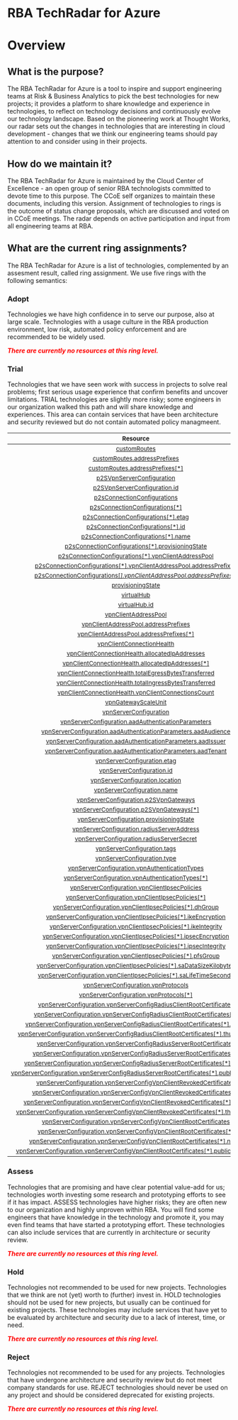 
RBA TechRadar for Azure
=======================

# Overview

## What is the purpose?


The RBA TechRadar for Azure is a tool to inspire and support engineering teams at Risk & Business Analytics to pick the best technologies for new projects; it provides a platform to share knowledge and experience in technologies, to reflect on technology decisions and continuously evolve our technology landscape.  Based on the pioneering work at Thought Works, our radar sets out the changes in technologies that are interesting in cloud development - changes that we think our engineering teams should pay attention to and consider using in their projects.
## How do we maintain it?


The RBA TechRadar for Azure is maintained by the Cloud Center of Excellence - an open group of senior RBA technologists committed to devote time to this purpose.  The CCoE self organizes to maintain these documents, including this version.  Assignment of technologies to rings is the outcome of status change proposals, which are discussed and voted on in CCoE meetings.  The radar depends on active participation and input from all engineering teams at RBA.
## What are the current ring assignments?


The RBA TechRadar for Azure is a list of technologies, complemented by an assesment result, called ring assignment.  We use five rings with the following semantics:
### Adopt


Technologies we have high confidence in to serve our purpose, also at large scale.  Technologies with a usage culture in the RBA production environment, low risk, automated policy enforcement and are recommended to be widely used.  
  
***<font color="red"> There are currently no resources at this ring level. </font>***
### Trial


Technologies that we have seen work with success in projects to solve real problems;  first serious usage experience that confirm benefits and uncover limitations.  TRIAL technologies are slightly more risky; some engineers in our organization walked this path and will share knowledge and experiences.  This area can contain services that have been architecture and security reviewed but do not contain automated policy managmeent.  

|<sub>Resource</sub>|<sub>Description</sub>|<sub>Path</sub>|<sub>Status</sub>|
| :---: | :---: | :---: | :---: |
|<sub>[customRoutes](https://github.com/openrba/python-azure-techradar/tree/master/Microsoft.Network/p2sVpnGateways/customRoutes)</sub>|<sub>UNKNOWN</sub>|<sub>Microsoft.Network/p2sVpnGateways/customRoutes</sub>|<sub>TRIAL</sub>|
|<sub>[customRoutes.addressPrefixes](https://github.com/openrba/python-azure-techradar/tree/master/Microsoft.Network/p2sVpnGateways/customRoutes.addressPrefixes)</sub>|<sub>UNKNOWN</sub>|<sub>Microsoft.Network/p2sVpnGateways/customRoutes.addressPrefixes</sub>|<sub>TRIAL</sub>|
|<sub>[customRoutes.addressPrefixes[*]](https://github.com/openrba/python-azure-techradar/tree/master/Microsoft.Network/p2sVpnGateways/customRoutes.addressPrefixes[*])</sub>|<sub>UNKNOWN</sub>|<sub>Microsoft.Network/p2sVpnGateways/customRoutes.addressPrefixes[*]</sub>|<sub>TRIAL</sub>|
|<sub>[p2SVpnServerConfiguration](https://github.com/openrba/python-azure-techradar/tree/master/Microsoft.Network/p2sVpnGateways/p2SVpnServerConfiguration)</sub>|<sub>UNKNOWN</sub>|<sub>Microsoft.Network/p2sVpnGateways/p2SVpnServerConfiguration</sub>|<sub>TRIAL</sub>|
|<sub>[p2SVpnServerConfiguration.id](https://github.com/openrba/python-azure-techradar/tree/master/Microsoft.Network/p2sVpnGateways/p2SVpnServerConfiguration.id)</sub>|<sub>UNKNOWN</sub>|<sub>Microsoft.Network/p2sVpnGateways/p2SVpnServerConfiguration.id</sub>|<sub>TRIAL</sub>|
|<sub>[p2sConnectionConfigurations](https://github.com/openrba/python-azure-techradar/tree/master/Microsoft.Network/p2sVpnGateways/p2sConnectionConfigurations)</sub>|<sub>UNKNOWN</sub>|<sub>Microsoft.Network/p2sVpnGateways/p2sConnectionConfigurations</sub>|<sub>TRIAL</sub>|
|<sub>[p2sConnectionConfigurations[*]](https://github.com/openrba/python-azure-techradar/tree/master/Microsoft.Network/p2sVpnGateways/p2sConnectionConfigurations[*])</sub>|<sub>UNKNOWN</sub>|<sub>Microsoft.Network/p2sVpnGateways/p2sConnectionConfigurations[*]</sub>|<sub>TRIAL</sub>|
|<sub>[p2sConnectionConfigurations[*].etag](https://github.com/openrba/python-azure-techradar/tree/master/Microsoft.Network/p2sVpnGateways/p2sConnectionConfigurations[*].etag)</sub>|<sub>UNKNOWN</sub>|<sub>Microsoft.Network/p2sVpnGateways/p2sConnectionConfigurations[*].etag</sub>|<sub>TRIAL</sub>|
|<sub>[p2sConnectionConfigurations[*].id](https://github.com/openrba/python-azure-techradar/tree/master/Microsoft.Network/p2sVpnGateways/p2sConnectionConfigurations[*].id)</sub>|<sub>UNKNOWN</sub>|<sub>Microsoft.Network/p2sVpnGateways/p2sConnectionConfigurations[*].id</sub>|<sub>TRIAL</sub>|
|<sub>[p2sConnectionConfigurations[*].name](https://github.com/openrba/python-azure-techradar/tree/master/Microsoft.Network/p2sVpnGateways/p2sConnectionConfigurations[*].name)</sub>|<sub>UNKNOWN</sub>|<sub>Microsoft.Network/p2sVpnGateways/p2sConnectionConfigurations[*].name</sub>|<sub>TRIAL</sub>|
|<sub>[p2sConnectionConfigurations[*].provisioningState](https://github.com/openrba/python-azure-techradar/tree/master/Microsoft.Network/p2sVpnGateways/p2sConnectionConfigurations[*].provisioningState)</sub>|<sub>UNKNOWN</sub>|<sub>Microsoft.Network/p2sVpnGateways/p2sConnectionConfigurations[*].provisioningState</sub>|<sub>TRIAL</sub>|
|<sub>[p2sConnectionConfigurations[*].vpnClientAddressPool](https://github.com/openrba/python-azure-techradar/tree/master/Microsoft.Network/p2sVpnGateways/p2sConnectionConfigurations[*].vpnClientAddressPool)</sub>|<sub>UNKNOWN</sub>|<sub>Microsoft.Network/p2sVpnGateways/p2sConnectionConfigurations[*].vpnClientAddressPool</sub>|<sub>TRIAL</sub>|
|<sub>[p2sConnectionConfigurations[*].vpnClientAddressPool.addressPrefixes](https://github.com/openrba/python-azure-techradar/tree/master/Microsoft.Network/p2sVpnGateways/p2sConnectionConfigurations[*].vpnClientAddressPool.addressPrefixes)</sub>|<sub>UNKNOWN</sub>|<sub>Microsoft.Network/p2sVpnGateways/p2sConnectionConfigurations[*].vpnClientAddressPool.addressPrefixes</sub>|<sub>TRIAL</sub>|
|<sub>[p2sConnectionConfigurations[*].vpnClientAddressPool.addressPrefixes[*]](https://github.com/openrba/python-azure-techradar/tree/master/Microsoft.Network/p2sVpnGateways/p2sConnectionConfigurations[*].vpnClientAddressPool.addressPrefixes[*])</sub>|<sub>UNKNOWN</sub>|<sub>Microsoft.Network/p2sVpnGateways/p2sConnectionConfigurations[*].vpnClientAddressPool.addressPrefixes[*]</sub>|<sub>TRIAL</sub>|
|<sub>[provisioningState](https://github.com/openrba/python-azure-techradar/tree/master/Microsoft.Network/p2sVpnGateways/provisioningState)</sub>|<sub>UNKNOWN</sub>|<sub>Microsoft.Network/p2sVpnGateways/provisioningState</sub>|<sub>TRIAL</sub>|
|<sub>[virtualHub](https://github.com/openrba/python-azure-techradar/tree/master/Microsoft.Network/p2sVpnGateways/virtualHub)</sub>|<sub>UNKNOWN</sub>|<sub>Microsoft.Network/p2sVpnGateways/virtualHub</sub>|<sub>TRIAL</sub>|
|<sub>[virtualHub.id](https://github.com/openrba/python-azure-techradar/tree/master/Microsoft.Network/p2sVpnGateways/virtualHub.id)</sub>|<sub>UNKNOWN</sub>|<sub>Microsoft.Network/p2sVpnGateways/virtualHub.id</sub>|<sub>TRIAL</sub>|
|<sub>[vpnClientAddressPool](https://github.com/openrba/python-azure-techradar/tree/master/Microsoft.Network/p2sVpnGateways/vpnClientAddressPool)</sub>|<sub>UNKNOWN</sub>|<sub>Microsoft.Network/p2sVpnGateways/vpnClientAddressPool</sub>|<sub>TRIAL</sub>|
|<sub>[vpnClientAddressPool.addressPrefixes](https://github.com/openrba/python-azure-techradar/tree/master/Microsoft.Network/p2sVpnGateways/vpnClientAddressPool.addressPrefixes)</sub>|<sub>UNKNOWN</sub>|<sub>Microsoft.Network/p2sVpnGateways/vpnClientAddressPool.addressPrefixes</sub>|<sub>TRIAL</sub>|
|<sub>[vpnClientAddressPool.addressPrefixes[*]](https://github.com/openrba/python-azure-techradar/tree/master/Microsoft.Network/p2sVpnGateways/vpnClientAddressPool.addressPrefixes[*])</sub>|<sub>UNKNOWN</sub>|<sub>Microsoft.Network/p2sVpnGateways/vpnClientAddressPool.addressPrefixes[*]</sub>|<sub>TRIAL</sub>|
|<sub>[vpnClientConnectionHealth](https://github.com/openrba/python-azure-techradar/tree/master/Microsoft.Network/p2sVpnGateways/vpnClientConnectionHealth)</sub>|<sub>UNKNOWN</sub>|<sub>Microsoft.Network/p2sVpnGateways/vpnClientConnectionHealth</sub>|<sub>TRIAL</sub>|
|<sub>[vpnClientConnectionHealth.allocatedIpAddresses](https://github.com/openrba/python-azure-techradar/tree/master/Microsoft.Network/p2sVpnGateways/vpnClientConnectionHealth.allocatedIpAddresses)</sub>|<sub>UNKNOWN</sub>|<sub>Microsoft.Network/p2sVpnGateways/vpnClientConnectionHealth.allocatedIpAddresses</sub>|<sub>TRIAL</sub>|
|<sub>[vpnClientConnectionHealth.allocatedIpAddresses[*]](https://github.com/openrba/python-azure-techradar/tree/master/Microsoft.Network/p2sVpnGateways/vpnClientConnectionHealth.allocatedIpAddresses[*])</sub>|<sub>UNKNOWN</sub>|<sub>Microsoft.Network/p2sVpnGateways/vpnClientConnectionHealth.allocatedIpAddresses[*]</sub>|<sub>TRIAL</sub>|
|<sub>[vpnClientConnectionHealth.totalEgressBytesTransferred](https://github.com/openrba/python-azure-techradar/tree/master/Microsoft.Network/p2sVpnGateways/vpnClientConnectionHealth.totalEgressBytesTransferred)</sub>|<sub>UNKNOWN</sub>|<sub>Microsoft.Network/p2sVpnGateways/vpnClientConnectionHealth.totalEgressBytesTransferred</sub>|<sub>TRIAL</sub>|
|<sub>[vpnClientConnectionHealth.totalIngressBytesTransferred](https://github.com/openrba/python-azure-techradar/tree/master/Microsoft.Network/p2sVpnGateways/vpnClientConnectionHealth.totalIngressBytesTransferred)</sub>|<sub>UNKNOWN</sub>|<sub>Microsoft.Network/p2sVpnGateways/vpnClientConnectionHealth.totalIngressBytesTransferred</sub>|<sub>TRIAL</sub>|
|<sub>[vpnClientConnectionHealth.vpnClientConnectionsCount](https://github.com/openrba/python-azure-techradar/tree/master/Microsoft.Network/p2sVpnGateways/vpnClientConnectionHealth.vpnClientConnectionsCount)</sub>|<sub>UNKNOWN</sub>|<sub>Microsoft.Network/p2sVpnGateways/vpnClientConnectionHealth.vpnClientConnectionsCount</sub>|<sub>TRIAL</sub>|
|<sub>[vpnGatewayScaleUnit](https://github.com/openrba/python-azure-techradar/tree/master/Microsoft.Network/p2sVpnGateways/vpnGatewayScaleUnit)</sub>|<sub>UNKNOWN</sub>|<sub>Microsoft.Network/p2sVpnGateways/vpnGatewayScaleUnit</sub>|<sub>TRIAL</sub>|
|<sub>[vpnServerConfiguration](https://github.com/openrba/python-azure-techradar/tree/master/Microsoft.Network/p2sVpnGateways/vpnServerConfiguration)</sub>|<sub>UNKNOWN</sub>|<sub>Microsoft.Network/p2sVpnGateways/vpnServerConfiguration</sub>|<sub>TRIAL</sub>|
|<sub>[vpnServerConfiguration.aadAuthenticationParameters](https://github.com/openrba/python-azure-techradar/tree/master/Microsoft.Network/p2sVpnGateways/vpnServerConfiguration.aadAuthenticationParameters)</sub>|<sub>UNKNOWN</sub>|<sub>Microsoft.Network/p2sVpnGateways/vpnServerConfiguration.aadAuthenticationParameters</sub>|<sub>TRIAL</sub>|
|<sub>[vpnServerConfiguration.aadAuthenticationParameters.aadAudience](https://github.com/openrba/python-azure-techradar/tree/master/Microsoft.Network/p2sVpnGateways/vpnServerConfiguration.aadAuthenticationParameters.aadAudience)</sub>|<sub>UNKNOWN</sub>|<sub>Microsoft.Network/p2sVpnGateways/vpnServerConfiguration.aadAuthenticationParameters.aadAudience</sub>|<sub>TRIAL</sub>|
|<sub>[vpnServerConfiguration.aadAuthenticationParameters.aadIssuer](https://github.com/openrba/python-azure-techradar/tree/master/Microsoft.Network/p2sVpnGateways/vpnServerConfiguration.aadAuthenticationParameters.aadIssuer)</sub>|<sub>UNKNOWN</sub>|<sub>Microsoft.Network/p2sVpnGateways/vpnServerConfiguration.aadAuthenticationParameters.aadIssuer</sub>|<sub>TRIAL</sub>|
|<sub>[vpnServerConfiguration.aadAuthenticationParameters.aadTenant](https://github.com/openrba/python-azure-techradar/tree/master/Microsoft.Network/p2sVpnGateways/vpnServerConfiguration.aadAuthenticationParameters.aadTenant)</sub>|<sub>UNKNOWN</sub>|<sub>Microsoft.Network/p2sVpnGateways/vpnServerConfiguration.aadAuthenticationParameters.aadTenant</sub>|<sub>TRIAL</sub>|
|<sub>[vpnServerConfiguration.etag](https://github.com/openrba/python-azure-techradar/tree/master/Microsoft.Network/p2sVpnGateways/vpnServerConfiguration.etag)</sub>|<sub>UNKNOWN</sub>|<sub>Microsoft.Network/p2sVpnGateways/vpnServerConfiguration.etag</sub>|<sub>TRIAL</sub>|
|<sub>[vpnServerConfiguration.id](https://github.com/openrba/python-azure-techradar/tree/master/Microsoft.Network/p2sVpnGateways/vpnServerConfiguration.id)</sub>|<sub>UNKNOWN</sub>|<sub>Microsoft.Network/p2sVpnGateways/vpnServerConfiguration.id</sub>|<sub>TRIAL</sub>|
|<sub>[vpnServerConfiguration.location](https://github.com/openrba/python-azure-techradar/tree/master/Microsoft.Network/p2sVpnGateways/vpnServerConfiguration.location)</sub>|<sub>UNKNOWN</sub>|<sub>Microsoft.Network/p2sVpnGateways/vpnServerConfiguration.location</sub>|<sub>TRIAL</sub>|
|<sub>[vpnServerConfiguration.name](https://github.com/openrba/python-azure-techradar/tree/master/Microsoft.Network/p2sVpnGateways/vpnServerConfiguration.name)</sub>|<sub>UNKNOWN</sub>|<sub>Microsoft.Network/p2sVpnGateways/vpnServerConfiguration.name</sub>|<sub>TRIAL</sub>|
|<sub>[vpnServerConfiguration.p2SVpnGateways](https://github.com/openrba/python-azure-techradar/tree/master/Microsoft.Network/p2sVpnGateways/vpnServerConfiguration.p2SVpnGateways)</sub>|<sub>UNKNOWN</sub>|<sub>Microsoft.Network/p2sVpnGateways/vpnServerConfiguration.p2SVpnGateways</sub>|<sub>TRIAL</sub>|
|<sub>[vpnServerConfiguration.p2SVpnGateways[*]](https://github.com/openrba/python-azure-techradar/tree/master/Microsoft.Network/p2sVpnGateways/vpnServerConfiguration.p2SVpnGateways[*])</sub>|<sub>UNKNOWN</sub>|<sub>Microsoft.Network/p2sVpnGateways/vpnServerConfiguration.p2SVpnGateways[*]</sub>|<sub>TRIAL</sub>|
|<sub>[vpnServerConfiguration.provisioningState](https://github.com/openrba/python-azure-techradar/tree/master/Microsoft.Network/p2sVpnGateways/vpnServerConfiguration.provisioningState)</sub>|<sub>UNKNOWN</sub>|<sub>Microsoft.Network/p2sVpnGateways/vpnServerConfiguration.provisioningState</sub>|<sub>TRIAL</sub>|
|<sub>[vpnServerConfiguration.radiusServerAddress](https://github.com/openrba/python-azure-techradar/tree/master/Microsoft.Network/p2sVpnGateways/vpnServerConfiguration.radiusServerAddress)</sub>|<sub>UNKNOWN</sub>|<sub>Microsoft.Network/p2sVpnGateways/vpnServerConfiguration.radiusServerAddress</sub>|<sub>TRIAL</sub>|
|<sub>[vpnServerConfiguration.radiusServerSecret](https://github.com/openrba/python-azure-techradar/tree/master/Microsoft.Network/p2sVpnGateways/vpnServerConfiguration.radiusServerSecret)</sub>|<sub>UNKNOWN</sub>|<sub>Microsoft.Network/p2sVpnGateways/vpnServerConfiguration.radiusServerSecret</sub>|<sub>TRIAL</sub>|
|<sub>[vpnServerConfiguration.tags](https://github.com/openrba/python-azure-techradar/tree/master/Microsoft.Network/p2sVpnGateways/vpnServerConfiguration.tags)</sub>|<sub>UNKNOWN</sub>|<sub>Microsoft.Network/p2sVpnGateways/vpnServerConfiguration.tags</sub>|<sub>TRIAL</sub>|
|<sub>[vpnServerConfiguration.type](https://github.com/openrba/python-azure-techradar/tree/master/Microsoft.Network/p2sVpnGateways/vpnServerConfiguration.type)</sub>|<sub>UNKNOWN</sub>|<sub>Microsoft.Network/p2sVpnGateways/vpnServerConfiguration.type</sub>|<sub>TRIAL</sub>|
|<sub>[vpnServerConfiguration.vpnAuthenticationTypes](https://github.com/openrba/python-azure-techradar/tree/master/Microsoft.Network/p2sVpnGateways/vpnServerConfiguration.vpnAuthenticationTypes)</sub>|<sub>UNKNOWN</sub>|<sub>Microsoft.Network/p2sVpnGateways/vpnServerConfiguration.vpnAuthenticationTypes</sub>|<sub>TRIAL</sub>|
|<sub>[vpnServerConfiguration.vpnAuthenticationTypes[*]](https://github.com/openrba/python-azure-techradar/tree/master/Microsoft.Network/p2sVpnGateways/vpnServerConfiguration.vpnAuthenticationTypes[*])</sub>|<sub>UNKNOWN</sub>|<sub>Microsoft.Network/p2sVpnGateways/vpnServerConfiguration.vpnAuthenticationTypes[*]</sub>|<sub>TRIAL</sub>|
|<sub>[vpnServerConfiguration.vpnClientIpsecPolicies](https://github.com/openrba/python-azure-techradar/tree/master/Microsoft.Network/p2sVpnGateways/vpnServerConfiguration.vpnClientIpsecPolicies)</sub>|<sub>UNKNOWN</sub>|<sub>Microsoft.Network/p2sVpnGateways/vpnServerConfiguration.vpnClientIpsecPolicies</sub>|<sub>TRIAL</sub>|
|<sub>[vpnServerConfiguration.vpnClientIpsecPolicies[*]](https://github.com/openrba/python-azure-techradar/tree/master/Microsoft.Network/p2sVpnGateways/vpnServerConfiguration.vpnClientIpsecPolicies[*])</sub>|<sub>UNKNOWN</sub>|<sub>Microsoft.Network/p2sVpnGateways/vpnServerConfiguration.vpnClientIpsecPolicies[*]</sub>|<sub>TRIAL</sub>|
|<sub>[vpnServerConfiguration.vpnClientIpsecPolicies[*].dhGroup](https://github.com/openrba/python-azure-techradar/tree/master/Microsoft.Network/p2sVpnGateways/vpnServerConfiguration.vpnClientIpsecPolicies[*].dhGroup)</sub>|<sub>UNKNOWN</sub>|<sub>Microsoft.Network/p2sVpnGateways/vpnServerConfiguration.vpnClientIpsecPolicies[*].dhGroup</sub>|<sub>TRIAL</sub>|
|<sub>[vpnServerConfiguration.vpnClientIpsecPolicies[*].ikeEncryption](https://github.com/openrba/python-azure-techradar/tree/master/Microsoft.Network/p2sVpnGateways/vpnServerConfiguration.vpnClientIpsecPolicies[*].ikeEncryption)</sub>|<sub>UNKNOWN</sub>|<sub>Microsoft.Network/p2sVpnGateways/vpnServerConfiguration.vpnClientIpsecPolicies[*].ikeEncryption</sub>|<sub>TRIAL</sub>|
|<sub>[vpnServerConfiguration.vpnClientIpsecPolicies[*].ikeIntegrity](https://github.com/openrba/python-azure-techradar/tree/master/Microsoft.Network/p2sVpnGateways/vpnServerConfiguration.vpnClientIpsecPolicies[*].ikeIntegrity)</sub>|<sub>UNKNOWN</sub>|<sub>Microsoft.Network/p2sVpnGateways/vpnServerConfiguration.vpnClientIpsecPolicies[*].ikeIntegrity</sub>|<sub>TRIAL</sub>|
|<sub>[vpnServerConfiguration.vpnClientIpsecPolicies[*].ipsecEncryption](https://github.com/openrba/python-azure-techradar/tree/master/Microsoft.Network/p2sVpnGateways/vpnServerConfiguration.vpnClientIpsecPolicies[*].ipsecEncryption)</sub>|<sub>UNKNOWN</sub>|<sub>Microsoft.Network/p2sVpnGateways/vpnServerConfiguration.vpnClientIpsecPolicies[*].ipsecEncryption</sub>|<sub>TRIAL</sub>|
|<sub>[vpnServerConfiguration.vpnClientIpsecPolicies[*].ipsecIntegrity](https://github.com/openrba/python-azure-techradar/tree/master/Microsoft.Network/p2sVpnGateways/vpnServerConfiguration.vpnClientIpsecPolicies[*].ipsecIntegrity)</sub>|<sub>UNKNOWN</sub>|<sub>Microsoft.Network/p2sVpnGateways/vpnServerConfiguration.vpnClientIpsecPolicies[*].ipsecIntegrity</sub>|<sub>TRIAL</sub>|
|<sub>[vpnServerConfiguration.vpnClientIpsecPolicies[*].pfsGroup](https://github.com/openrba/python-azure-techradar/tree/master/Microsoft.Network/p2sVpnGateways/vpnServerConfiguration.vpnClientIpsecPolicies[*].pfsGroup)</sub>|<sub>UNKNOWN</sub>|<sub>Microsoft.Network/p2sVpnGateways/vpnServerConfiguration.vpnClientIpsecPolicies[*].pfsGroup</sub>|<sub>TRIAL</sub>|
|<sub>[vpnServerConfiguration.vpnClientIpsecPolicies[*].saDataSizeKilobytes](https://github.com/openrba/python-azure-techradar/tree/master/Microsoft.Network/p2sVpnGateways/vpnServerConfiguration.vpnClientIpsecPolicies[*].saDataSizeKilobytes)</sub>|<sub>UNKNOWN</sub>|<sub>Microsoft.Network/p2sVpnGateways/vpnServerConfiguration.vpnClientIpsecPolicies[*].saDataSizeKilobytes</sub>|<sub>TRIAL</sub>|
|<sub>[vpnServerConfiguration.vpnClientIpsecPolicies[*].saLifeTimeSeconds](https://github.com/openrba/python-azure-techradar/tree/master/Microsoft.Network/p2sVpnGateways/vpnServerConfiguration.vpnClientIpsecPolicies[*].saLifeTimeSeconds)</sub>|<sub>UNKNOWN</sub>|<sub>Microsoft.Network/p2sVpnGateways/vpnServerConfiguration.vpnClientIpsecPolicies[*].saLifeTimeSeconds</sub>|<sub>TRIAL</sub>|
|<sub>[vpnServerConfiguration.vpnProtocols](https://github.com/openrba/python-azure-techradar/tree/master/Microsoft.Network/p2sVpnGateways/vpnServerConfiguration.vpnProtocols)</sub>|<sub>UNKNOWN</sub>|<sub>Microsoft.Network/p2sVpnGateways/vpnServerConfiguration.vpnProtocols</sub>|<sub>TRIAL</sub>|
|<sub>[vpnServerConfiguration.vpnProtocols[*]](https://github.com/openrba/python-azure-techradar/tree/master/Microsoft.Network/p2sVpnGateways/vpnServerConfiguration.vpnProtocols[*])</sub>|<sub>UNKNOWN</sub>|<sub>Microsoft.Network/p2sVpnGateways/vpnServerConfiguration.vpnProtocols[*]</sub>|<sub>TRIAL</sub>|
|<sub>[vpnServerConfiguration.vpnServerConfigRadiusClientRootCertificates](https://github.com/openrba/python-azure-techradar/tree/master/Microsoft.Network/p2sVpnGateways/vpnServerConfiguration.vpnServerConfigRadiusClientRootCertificates)</sub>|<sub>UNKNOWN</sub>|<sub>Microsoft.Network/p2sVpnGateways/vpnServerConfiguration.vpnServerConfigRadiusClientRootCertificates</sub>|<sub>TRIAL</sub>|
|<sub>[vpnServerConfiguration.vpnServerConfigRadiusClientRootCertificates[*]](https://github.com/openrba/python-azure-techradar/tree/master/Microsoft.Network/p2sVpnGateways/vpnServerConfiguration.vpnServerConfigRadiusClientRootCertificates[*])</sub>|<sub>UNKNOWN</sub>|<sub>Microsoft.Network/p2sVpnGateways/vpnServerConfiguration.vpnServerConfigRadiusClientRootCertificates[*]</sub>|<sub>TRIAL</sub>|
|<sub>[vpnServerConfiguration.vpnServerConfigRadiusClientRootCertificates[*].name](https://github.com/openrba/python-azure-techradar/tree/master/Microsoft.Network/p2sVpnGateways/vpnServerConfiguration.vpnServerConfigRadiusClientRootCertificates[*].name)</sub>|<sub>UNKNOWN</sub>|<sub>Microsoft.Network/p2sVpnGateways/vpnServerConfiguration.vpnServerConfigRadiusClientRootCertificates[*].name</sub>|<sub>TRIAL</sub>|
|<sub>[vpnServerConfiguration.vpnServerConfigRadiusClientRootCertificates[*].thumbprint](https://github.com/openrba/python-azure-techradar/tree/master/Microsoft.Network/p2sVpnGateways/vpnServerConfiguration.vpnServerConfigRadiusClientRootCertificates[*].thumbprint)</sub>|<sub>UNKNOWN</sub>|<sub>Microsoft.Network/p2sVpnGateways/vpnServerConfiguration.vpnServerConfigRadiusClientRootCertificates[*].thumbprint</sub>|<sub>TRIAL</sub>|
|<sub>[vpnServerConfiguration.vpnServerConfigRadiusServerRootCertificates](https://github.com/openrba/python-azure-techradar/tree/master/Microsoft.Network/p2sVpnGateways/vpnServerConfiguration.vpnServerConfigRadiusServerRootCertificates)</sub>|<sub>UNKNOWN</sub>|<sub>Microsoft.Network/p2sVpnGateways/vpnServerConfiguration.vpnServerConfigRadiusServerRootCertificates</sub>|<sub>TRIAL</sub>|
|<sub>[vpnServerConfiguration.vpnServerConfigRadiusServerRootCertificates[*]](https://github.com/openrba/python-azure-techradar/tree/master/Microsoft.Network/p2sVpnGateways/vpnServerConfiguration.vpnServerConfigRadiusServerRootCertificates[*])</sub>|<sub>UNKNOWN</sub>|<sub>Microsoft.Network/p2sVpnGateways/vpnServerConfiguration.vpnServerConfigRadiusServerRootCertificates[*]</sub>|<sub>TRIAL</sub>|
|<sub>[vpnServerConfiguration.vpnServerConfigRadiusServerRootCertificates[*].name](https://github.com/openrba/python-azure-techradar/tree/master/Microsoft.Network/p2sVpnGateways/vpnServerConfiguration.vpnServerConfigRadiusServerRootCertificates[*].name)</sub>|<sub>UNKNOWN</sub>|<sub>Microsoft.Network/p2sVpnGateways/vpnServerConfiguration.vpnServerConfigRadiusServerRootCertificates[*].name</sub>|<sub>TRIAL</sub>|
|<sub>[vpnServerConfiguration.vpnServerConfigRadiusServerRootCertificates[*].publicCertData](https://github.com/openrba/python-azure-techradar/tree/master/Microsoft.Network/p2sVpnGateways/vpnServerConfiguration.vpnServerConfigRadiusServerRootCertificates[*].publicCertData)</sub>|<sub>UNKNOWN</sub>|<sub>Microsoft.Network/p2sVpnGateways/vpnServerConfiguration.vpnServerConfigRadiusServerRootCertificates[*].publicCertData</sub>|<sub>TRIAL</sub>|
|<sub>[vpnServerConfiguration.vpnServerConfigVpnClientRevokedCertificates](https://github.com/openrba/python-azure-techradar/tree/master/Microsoft.Network/p2sVpnGateways/vpnServerConfiguration.vpnServerConfigVpnClientRevokedCertificates)</sub>|<sub>UNKNOWN</sub>|<sub>Microsoft.Network/p2sVpnGateways/vpnServerConfiguration.vpnServerConfigVpnClientRevokedCertificates</sub>|<sub>TRIAL</sub>|
|<sub>[vpnServerConfiguration.vpnServerConfigVpnClientRevokedCertificates[*]](https://github.com/openrba/python-azure-techradar/tree/master/Microsoft.Network/p2sVpnGateways/vpnServerConfiguration.vpnServerConfigVpnClientRevokedCertificates[*])</sub>|<sub>UNKNOWN</sub>|<sub>Microsoft.Network/p2sVpnGateways/vpnServerConfiguration.vpnServerConfigVpnClientRevokedCertificates[*]</sub>|<sub>TRIAL</sub>|
|<sub>[vpnServerConfiguration.vpnServerConfigVpnClientRevokedCertificates[*].name](https://github.com/openrba/python-azure-techradar/tree/master/Microsoft.Network/p2sVpnGateways/vpnServerConfiguration.vpnServerConfigVpnClientRevokedCertificates[*].name)</sub>|<sub>UNKNOWN</sub>|<sub>Microsoft.Network/p2sVpnGateways/vpnServerConfiguration.vpnServerConfigVpnClientRevokedCertificates[*].name</sub>|<sub>TRIAL</sub>|
|<sub>[vpnServerConfiguration.vpnServerConfigVpnClientRevokedCertificates[*].thumbprint](https://github.com/openrba/python-azure-techradar/tree/master/Microsoft.Network/p2sVpnGateways/vpnServerConfiguration.vpnServerConfigVpnClientRevokedCertificates[*].thumbprint)</sub>|<sub>UNKNOWN</sub>|<sub>Microsoft.Network/p2sVpnGateways/vpnServerConfiguration.vpnServerConfigVpnClientRevokedCertificates[*].thumbprint</sub>|<sub>TRIAL</sub>|
|<sub>[vpnServerConfiguration.vpnServerConfigVpnClientRootCertificates](https://github.com/openrba/python-azure-techradar/tree/master/Microsoft.Network/p2sVpnGateways/vpnServerConfiguration.vpnServerConfigVpnClientRootCertificates)</sub>|<sub>UNKNOWN</sub>|<sub>Microsoft.Network/p2sVpnGateways/vpnServerConfiguration.vpnServerConfigVpnClientRootCertificates</sub>|<sub>TRIAL</sub>|
|<sub>[vpnServerConfiguration.vpnServerConfigVpnClientRootCertificates[*]](https://github.com/openrba/python-azure-techradar/tree/master/Microsoft.Network/p2sVpnGateways/vpnServerConfiguration.vpnServerConfigVpnClientRootCertificates[*])</sub>|<sub>UNKNOWN</sub>|<sub>Microsoft.Network/p2sVpnGateways/vpnServerConfiguration.vpnServerConfigVpnClientRootCertificates[*]</sub>|<sub>TRIAL</sub>|
|<sub>[vpnServerConfiguration.vpnServerConfigVpnClientRootCertificates[*].name](https://github.com/openrba/python-azure-techradar/tree/master/Microsoft.Network/p2sVpnGateways/vpnServerConfiguration.vpnServerConfigVpnClientRootCertificates[*].name)</sub>|<sub>UNKNOWN</sub>|<sub>Microsoft.Network/p2sVpnGateways/vpnServerConfiguration.vpnServerConfigVpnClientRootCertificates[*].name</sub>|<sub>TRIAL</sub>|
|<sub>[vpnServerConfiguration.vpnServerConfigVpnClientRootCertificates[*].publicCertData](https://github.com/openrba/python-azure-techradar/tree/master/Microsoft.Network/p2sVpnGateways/vpnServerConfiguration.vpnServerConfigVpnClientRootCertificates[*].publicCertData)</sub>|<sub>UNKNOWN</sub>|<sub>Microsoft.Network/p2sVpnGateways/vpnServerConfiguration.vpnServerConfigVpnClientRootCertificates[*].publicCertData</sub>|<sub>TRIAL</sub>|

### Assess


Technologies that are promising and have clear potential value-add for us; technologies worth investing some research and prototyping efforts to see if it has impact.  ASSESS technologies have higher risks;  they are often new to our organization and highly unproven within RBA.  You will find some engineers that have knowledge in the technology and promote it, you may even find teams that have started a prototyping effort.  These technologies can also include services that are currently in architecture or security review.  
  
***<font color="red"> There are currently no resources at this ring level. </font>***
### Hold


Technologies not recommended to be used for new projects. Technologies that we think are not (yet) worth to (further) invest in.  HOLD technologies should not be used for new projects, but usually can be continued for existing projects.  These technologies may include services that have yet to be evaluated by architecture and security due to a lack of interest, time, or need.  
  
***<font color="red"> There are currently no resources at this ring level. </font>***
### Reject


Technologies not recommended to be used for any projects. Technologies that have undergone architecture and security review but do not meet company standards for use.  REJECT technologies should never be used on any project and should be considered deprecated for existing projects.  
  
***<font color="red"> There are currently no resources at this ring level. </font>***